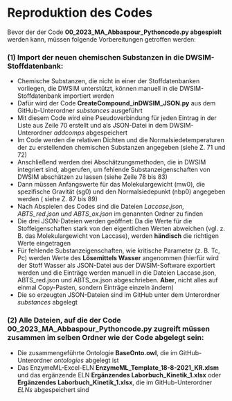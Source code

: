 # Reproduktion des Codes
Bevor der der Code **00_2023_MA_Abbaspour_Pythoncode.py abgespielt** werden kann, müssen folgende Vorbereitungen getroffen werden:
### (1) Import der neuen chemischen Substanzen in die DWSIM-Stoffdatenbank:
- Chemische Substanzen, die nicht in einer der Stoffdatenbanken vorliegen, die DWSIM unterstützt, können manuell in die DWSIM-Stoffdatenbank importiert werden
- Dafür wird der Code **CreateCompound_inDWSIM_JSON.py** aus dem GitHub-Unterordner *substances* ausgeführt
- Mit diesem Code wird eine Pseudoverbindung für jeden Eintrag in der Liste aus Zeile 70 erstellt und als JSON-Datei in dem DWSIM-Unterordner *addcomps* abgespeichert
- Im Code werden die relativen Dichten und die Normalsiedetemperaturen der zu erstellenden chemischen Substanzen angegeben (siehe Z. 71 und 72)
- Anschließend werden drei Abschätzungsmethoden, die in DWSIM integriert sind, abgerufen, um fehlende Substanzeigenschaften von DWSIM abschätzen zu lassen (siehe Zeile 78 bis 83) 
- Dann müssen Anfangswerte für das Molekulargewicht (mw0), die spezifische Gravität (sg0) und den Normalsiedepunkt (nbp0) angegeben werden ( siehe Z. 87 bis 89)
- Nach Abspielen des Codes sind die Dateien *Laccase.json, ABTS_red.json und ABTS_ox.json* im genannten Ordner zu finden
- Die drei JSON-Dateien werden geöffnet: Da die Werte für die Stoffeigenschaften stark von den eigentlichen Werten abweichen (vgl. z. B. das Molekulargewicht von Laccase), werden **händisch** die richtigen Werte eingetragen
- Für fehlende Substanzeigenschaften, wie kritische Parameter (z. B. Tc, Pc) werden Werte des **Lösemittels Wasser** angenommen (hierfür wird der Stoff Wasser als JSON-Datei aus der DWSIM-Software exportiert werden und die Einträge werden manuell in die Dateien Laccase.json, ABTS_red.json und ABTS_ox.json abgeschrieben. **Aber**, nicht alles auf einmal Copy-Pasten, sondern Einträge einzeln ändern)
- Die so erzeugten JSON-Dateien sind im GitHub unter dem Unterordner *substances* abgelegt

### (2) Alle Dateien, auf die der **Code 00_2023_MA_Abbaspour_Pythoncode.py** zugreift müssen zusammen im selben Ordner wie der Code abgelegt sein:
- Die zusammengeführte Ontologie **BaseOnto.owl**, die im GitHub-Unterordner *ontologies* abgelegt ist
- Das EnzymeML-Excel-ELN **EnzymeML_Template_18-8-2021_KR.xlsm** und das ergänzende ELN **Ergänzendes Laborbuch_Kinetik_1.xlsx** oder **Ergänzendes Laborbuch_Kinetik_1.xlsx**, die im GitHub-Unterordner *ELNs* abgespeichert sind
